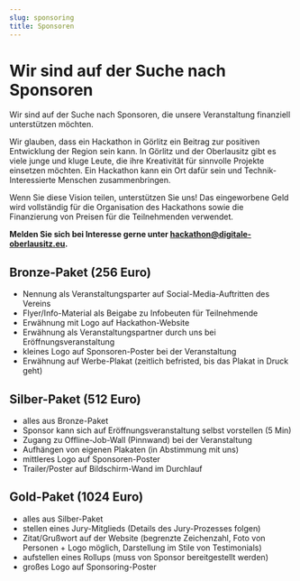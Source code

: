```yaml
---
slug: sponsoring
title: Sponsoren
---
```


# Wir sind auf der Suche nach Sponsoren

Wir sind auf der Suche nach Sponsoren, die unsere Veranstaltung finanziell unterstützen möchten.

Wir glauben, dass ein Hackathon in Görlitz ein Beitrag zur positiven Entwicklung der Region sein kann.
In Görlitz und der Oberlausitz gibt es viele junge und kluge Leute, die ihre Kreativität für
sinnvolle Projekte einsetzen möchten. Ein Hackathon kann ein Ort dafür sein und Technik-Interessierte Menschen
zusammenbringen.

Wenn Sie diese Vision teilen, unterstützen Sie uns! Das eingeworbene Geld wird vollständig für die 
Organisation des Hackathons sowie die Finanzierung von Preisen für die Teilnehmenden verwendet.

**Melden Sie sich bei Interesse gerne unter [hackathon@digitale-oberlausitz.eu](mailto:hackathon@digitale-oberlausitz.eu).**

## Bronze-Paket  (256 Euro)

- Nennung als Veranstaltungsparter auf Social-Media-Auftritten des Vereins
- Flyer/Info-Material als Beigabe zu Infobeuten für Teilnehmende
- Erwähnung mit Logo auf Hackathon-Website
- Erwähnung als Veranstaltungspartner durch uns bei Eröffnungsveranstaltung
- kleines Logo auf Sponsoren-Poster bei der Veranstaltung
- Erwähnung auf Werbe-Plakat (zeitlich befristed, bis das Plakat in Druck geht)

## Silber-Paket (512 Euro)
- alles aus Bronze-Paket
- Sponsor kann sich auf Eröffnungsveranstaltung selbst vorstellen (5 Min)
- Zugang zu Offline-Job-Wall (Pinnwand) bei der Veranstaltung
- Aufhängen von eigenen Plakaten (in Abstimmung mit uns)
- mittleres Logo auf Sponsoren-Poster
- Trailer/Poster auf Bildschirm-Wand im Durchlauf

## Gold-Paket (1024 Euro)
- alles aus Silber-Paket
- stellen eines Jury-Mitglieds (Details des Jury-Prozesses folgen)
- Zitat/Grußwort auf der Website (begrenzte Zeichenzahl, Foto von Personen + Logo möglich, Darstellung im Stile von Testimonials)
- aufstellen eines Rollups (muss von Sponsor bereitgestellt werden)
- großes Logo auf Sponsoring-Poster


